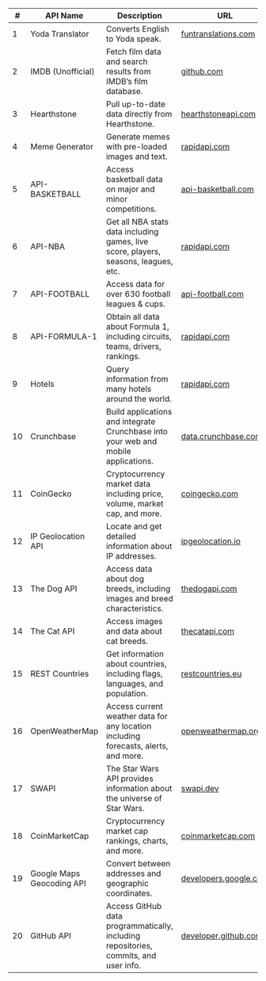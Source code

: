| #  | API Name                   | Description                                                                           | URL                                                  |
|----|----------------------------|---------------------------------------------------------------------------------------|------------------------------------------------------|
| 1  | Yoda Translator            | Converts English to Yoda speak.                                                       | [funtranslations.com](https://funtranslations.com)   |
| 2  | IMDB (Unofficial)          | Fetch film data and search results from IMDB’s film database.                         | [github.com](https://github.com)                     |
| 3  | Hearthstone                | Pull up-to-date data directly from Hearthstone.                                       | [hearthstoneapi.com](https://hearthstoneapi.com)     |
| 4  | Meme Generator             | Generate memes with pre-loaded images and text.                                       | [rapidapi.com](https://rapidapi.com)                 |
| 5  | API-BASKETBALL             | Access basketball data on major and minor competitions.                               | [api-basketball.com](https://www.api-basketball.com) |
| 6  | API-NBA                    | Get all NBA stats data including games, live score, players, seasons, leagues, etc.   | [rapidapi.com](https://rapidapi.com)                 |
| 7  | API-FOOTBALL               | Access data for over 630 football leagues & cups.                                     | [api-football.com](https://www.api-football.com)     |
| 8  | API-FORMULA-1              | Obtain all data about Formula 1, including circuits, teams, drivers, rankings.        | [rapidapi.com](https://rapidapi.com)                 |
| 9  | Hotels                     | Query information from many hotels around the world.                                  | [rapidapi.com](https://rapidapi.com)                 |
| 10 | Crunchbase                 | Build applications and integrate Crunchbase into your web and mobile applications.    | [data.crunchbase.com](https://data.crunchbase.com)   |
| 11 | CoinGecko                    | Cryptocurrency market data including price, volume, market cap, and more.               | [coingecko.com](https://www.coingecko.com)            |
| 12 | IP Geolocation API           | Locate and get detailed information about IP addresses.                                 | [ipgeolocation.io](https://ipgeolocation.io)          |
| 13 | The Dog API                  | Access data about dog breeds, including images and breed characteristics.               | [thedogapi.com](https://thedogapi.com)                |
| 14 | The Cat API                  | Access images and data about cat breeds.                                                | [thecatapi.com](https://thecatapi.com)                |
| 15 | REST Countries               | Get information about countries, including flags, languages, and population.            | [restcountries.eu](https://restcountries.eu)          |
| 16 | OpenWeatherMap               | Access current weather data for any location including forecasts, alerts, and more.     | [openweathermap.org](https://openweathermap.org/api)  |
| 17 | SWAPI                        | The Star Wars API provides information about the universe of Star Wars.                | [swapi.dev](https://swapi.dev)                        |
| 18 | CoinMarketCap                | Cryptocurrency market cap rankings, charts, and more.                                   | [coinmarketcap.com](https://coinmarketcap.com)        |
| 19 | Google Maps Geocoding API    | Convert between addresses and geographic coordinates.                                   | [developers.google.com](https://developers.google.com/maps/documentation/geocoding/start) |
| 20 | GitHub API                   | Access GitHub data programmatically, including repositories, commits, and user info.    | [developer.github.com](https://developer.github.com/v3/) |
